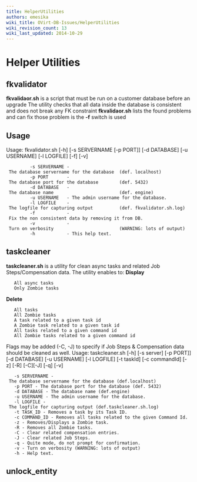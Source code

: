 ```yaml
---
title: HelperUtilities
authors: emesika
wiki_title: OVirt-DB-Issues/HelperUtilities
wiki_revision_count: 13
wiki_last_updated: 2014-10-29
---
```


# Helper Utilities

## fkvalidator

**fkvalidaor.sh** is a script that must be run on a customer database before an upgrade
The utility checks that all data inside the database is consistent and does not break any FK constraint
**fkvalidaor.sh** lists the found problems and can fix those problem is the **-f** switch is used

## Usage

Usage: fkvalidator.sh [-h] [-s SERVERNAME [-p PORT]] [-d DATABASE] [-u USERNAME] [-l LOGFILE] [-f] [-v]

             -s SERVERNAME - The database servername for the database  (def. localhost)
             -p PORT       - The database port for the database        (def. 5432)
             -d DATABASE   - The database name                         (def. engine)
             -u USERNAME   - The admin username for the database.
             -l LOGFILE    - The logfile for capturing output          (def. fkvalidator.sh.log)
             -f            - Fix the non consistent data by removing it from DB.
             -v            - Turn on verbosity                         (WARNING: lots of output)
             -h            - This help text.

## taskcleaner

**taskcleaner.sh** is a utility for clean async tasks and related Job Steps/Compensation data.
The utility enables to:
**Display**

       All async tasks
       Only Zombie tasks

**Delete**

       All tasks
       All Zombie tasks
       A task related to a given task id
       A Zombie task related to a given task id
       All tasks related to a given command id
       All Zombie tasks related to a given command id

Flags may be added (-C, -J) to specify if Job Steps & Compensation data should be cleaned as well.
 Usage: taskcleaner.sh [-h] [-s server] [-p PORT]] [-d DATABASE] [-u USERNAME] [-l LOGFILE] [-t taskId] [-c commandId] [-z] [-R] [-C][-J] [-q] [-v]

       -s SERVERNAME - The database servername for the database (def.localhost)
       -p PORT - The database port for the database (def. 5432)
       -d DATABASE - The database name (def.engine)
       -u USERNAME - The admin username for the database.
       -l LOGFILE - The logfile for capturing output (def.taskcleaner.sh.log)
       -t TASK_ID - Removes a task by its Task ID.
       -c COMMAND_ID - Removes all tasks related to the given Command Id.
       -z - Removes/Displays a Zombie task.
       -R - Removes all Zombie tasks.
       -C - Clear related compensation entries.
       -J - Clear related Job Steps.
       -q - Quite mode, do not prompt for confirmation.
       -v - Turn on verbosity (WARNING: lots of output)
       -h - Help text.

## unlock_entity

